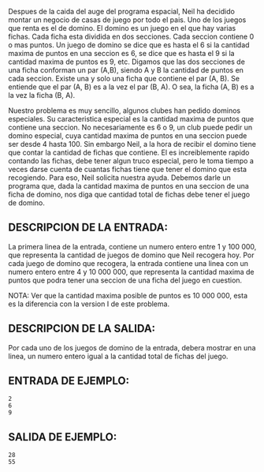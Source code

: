 Despues de la caida del auge del programa espacial, Neil ha decidido montar un negocio de casas de juego por todo el pais. Uno de los juegos que renta es el de domino. El domino es un juego en el que hay varias fichas. Cada ficha esta dividida en dos secciones. Cada seccion contiene 0 o mas puntos. Un juego de domino se dice que es hasta el 6 si la cantidad maxima de puntos en una seccion es 6, se dice que es hasta el 9 si la cantidad maxima de puntos es 9, etc. Digamos que las dos secciones de una ficha conforman un par (A,B), siendo A y B la cantidad de puntos en cada seccion. Existe una y solo una ficha que contiene el par (A, B). Se entiende que el par (A, B) es a la vez el par (B, A). O sea, la ficha (A, B) es a la vez la ficha (B, A).



Nuestro problema es muy sencillo, algunos clubes han pedido dominos especiales. Su caracteristica especial es la cantidad maxima de puntos que contiene una seccion. No necesariamente es 6 o 9, un club puede pedir un domino especial, cuya cantidad maxima de puntos en una seccion puede ser desde 4 hasta 100. Sin embargo Neil, a la hora de recibir el domino tiene que contar la cantidad de fichas que contiene. El es increiblemente rapido contando las fichas, debe tener algun truco especial, pero le toma tiempo a veces darse cuenta de cuantas fichas tiene que tener el domino que esta recogiendo. Para eso, Neil solicita nuestra ayuda. Debemos darle un programa que, dada la cantidad maxima de puntos en una seccion de una ficha de domino, nos diga que cantidad total de fichas debe tener el juego de domino.



## DESCRIPCION DE LA ENTRADA:



La primera linea de la entrada, contiene un numero entero entre 1 y 100 000, que representa la cantidad de juegos de domino que Neil recogera hoy. Por cada juego de domino que recogera, la entrada contiene una linea con un numero entero entre 4 y 10 000 000, que representa la cantidad maxima de puntos que podra tener una seccion de una ficha del juego en cuestion.



NOTA: Ver que la cantidad maxima posible de puntos es 10 000 000, esta es la diferencia con la version I de este problema.



## DESCRIPCION DE LA SALIDA:



Por cada uno de los juegos de domino de la entrada, debera mostrar en una linea, un numero entero igual a la cantidad total de fichas del juego.



## ENTRADA DE EJEMPLO:



```
2
6
9
```


## SALIDA DE EJEMPLO:



```
28
55
```


